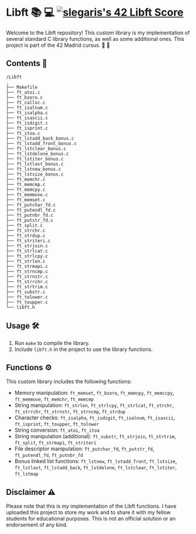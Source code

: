 # Libft :books: :computer:  [![slegaris's 42 Libft Score](https://badge42.vercel.app/api/v2/cle3f3fm900060fjx7kw7tghw/project/3017721)](https://github.com/JaeSeoKim/badge42)

Welcome to the Libft repository! This custom library is my implementation of several standard C library functions, as well as some additional ones. This project is part of the 42 Madrid cursus. :rocket: :tada:
## Contents :file_folder:

```
/Libft
.
├── Makefile
├── ft_atoi.c
├── ft_bzero.c
├── ft_calloc.c
├── ft_isalnum.c
├── ft_isalpha.c
├── ft_isascii.c
├── ft_isdigit.c
├── ft_isprint.c
├── ft_itoa.c
├── ft_lstadd_back_bonus.c
├── ft_lstadd_front_bonus.c
├── ft_lstclear_bonus.c
├── ft_lstdelone_bonus.c
├── ft_lstiter_bonus.c
├── ft_lstlast_bonus.c
├── ft_lstnew_bonus.c
├── ft_lstsize_bonus.c
├── ft_memchr.c
├── ft_memcmp.c
├── ft_memcpy.c
├── ft_memmove.c
├── ft_memset.c
├── ft_putchar_fd.c
├── ft_putendl_fd.c
├── ft_putnbr_fd.c
├── ft_putstr_fd.c
├── ft_split.c
├── ft_strchr.c
├── ft_strdup.c
├── ft_striteri.c
├── ft_strjoin.c
├── ft_strlcat.c
├── ft_strlcpy.c
├── ft_strlen.c
├── ft_strmapi.c
├── ft_strncmp.c
├── ft_strnstr.c
├── ft_strrchr.c
├── ft_strtrim.c
├── ft_substr.c
├── ft_tolower.c
├── ft_toupper.c
└── libft.h
```


## Usage :hammer_and_wrench:
1. Run `make` to compile the library. 
2. Include `libft.h` in the project to use the library functions.
## Functions :gear:

This custom library includes the following functions: 
- Memory manipulation: `ft_memset`, `ft_bzero`, `ft_memcpy`, `ft_memccpy`, `ft_memmove`, `ft_memchr`, `ft_memcmp` 
- String manipulation: `ft_strlen`, `ft_strlcpy`, `ft_strlcat`, `ft_strchr`, `ft_strrchr`, `ft_strnstr`, `ft_strncmp`, `ft_strdup` 
- Character checks: `ft_isalpha`, `ft_isdigit`, `ft_isalnum`, `ft_isascii`, `ft_isprint`, `ft_toupper`, `ft_tolower` 
- String conversion: `ft_atoi`, `ft_itoa` 
- String manipulation (additional): `ft_substr`, `ft_strjoin`, `ft_strtrim`, `ft_split`, `ft_strmapi`, `ft_striteri` 
- File descriptor manipulation: `ft_putchar_fd`, `ft_putstr_fd`, `ft_putendl_fd`, `ft_putnbr_fd` 
- Bonus linked list functions: `ft_lstnew`, `ft_lstadd_front`, `ft_lstsize`, `ft_lstlast`, `ft_lstadd_back`, `ft_lstdelone`, `ft_lstclear`, `ft_lstiter`, `ft_lstmap`
## Disclaimer :warning:

Please note that this is *my* implementation of the Libft functions. I have uploaded this project to store my work and to share it with my fellow students for educational purposes. This is not an official solution or an endorsement of any kind.
